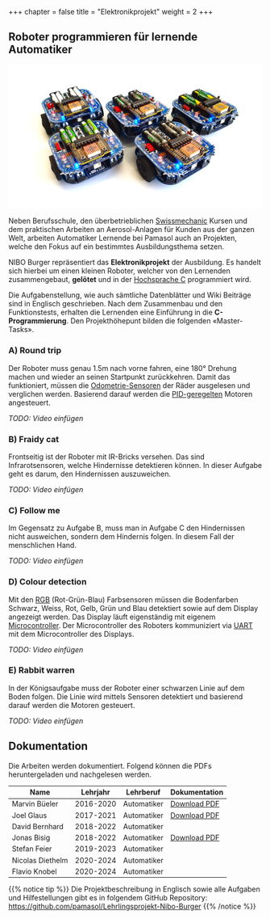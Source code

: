 +++
chapter = false
title = "Elektronikprojekt"
weight = 2
+++

## Roboter programmieren für lernende Automatiker

![NIBO Burger Roboter](./images/nibo_group.de.jpg)

Neben Berufsschule, den überbetrieblichen [Swissmechanic](https://www.swissmechanic.ch/) Kursen und dem praktischen Arbeiten an Aerosol-Anlagen für Kunden aus der ganzen Welt, arbeiten Automatiker Lernende bei Pamasol auch an Projekten, welche den Fokus auf ein bestimmtes Ausbildungsthema setzen.

NIBO Burger repräsentiert das **Elektronikprojekt** der Ausbildung. Es handelt sich hierbei um einen kleinen Roboter, welcher von den Lernenden zusammengebaut, **gelötet** und in der [Hochsprache C](https://de.wikipedia.org/wiki/C_(Programmiersprache)) programmiert wird.

Die Aufgabenstellung, wie auch sämtliche Datenblätter und Wiki Beiträge sind in Englisch geschrieben. Nach dem Zusammenbau und den Funktionstests, erhalten die Lernenden eine Einführung in die **C-Programmierung**. Den Projekthöhepunt bilden die folgenden «Master-Tasks».

### A) Round trip
Der Roboter muss genau 1.5m nach vorne fahren, eine 180° Drehung machen und wieder an seinen Startpunkt zurückkehren. Damit das funktioniert, müssen die [Odometrie-Sensoren](https://de.wikipedia.org/wiki/Odometrie) der Räder ausgelesen und verglichen werden. Basierend darauf werden die [PID-geregelten](https://de.wikipedia.org/wiki/Regler#PID-Regler) Motoren angesteuert.

_TODO: Video einfügen_

### B) Fraidy cat
Frontseitig ist der Roboter mit IR-Bricks versehen. Das sind Infrarotsensoren, welche Hindernisse detektieren können. In dieser Aufgabe geht es darum, den Hindernissen auszuweichen.

_TODO: Video einfügen_

### C) Follow me
Im Gegensatz zu Aufgabe B, muss man in Aufgabe C den Hindernissen nicht ausweichen, sondern dem Hindernis folgen. In diesem Fall der menschlichen Hand.

_TODO: Video einfügen_

### D) Colour detection
Mit den [RGB](https://de.wikipedia.org/wiki/RGB-Farbraum) (Rot-Grün-Blau) Farbsensoren müssen die Bodenfarben Schwarz, Weiss, Rot, Gelb, Grün und Blau detektiert sowie auf dem Display angezeigt werden. Das Display läuft eigenständig mit eigenem [Microcontroller](https://de.wikipedia.org/wiki/Mikrocontroller). Der Microcontroller des Roboters kommuniziert via [UART](https://de.wikipedia.org/wiki/Universal_Asynchronous_Receiver_Transmitter) mit dem Microcontroller des Displays.

_TODO: Video einfügen_

### E) Rabbit warren
In der Königsaufgabe muss der Roboter einer schwarzen Linie auf dem Boden folgen. Die Linie wird mittels Sensoren detektiert und basierend darauf werden die Motoren gesteuert.

_TODO: Video einfügen_

## Dokumentation

Die Arbeiten werden dokumentiert. Folgend können die PDFs heruntergeladen und nachgelesen werden.

| Name             | Lehrjahr  | Lehrberuf   | Dokumentation   |
| ---------------- | --------- | ----------- | --------------- |
| Marvin Büeler    | 2016-2020 | Automatiker | [Download PDF](./docs/2019-12-16_Nibo_Doku_MarvinBueeler.de.pdf)
| Joel Glaus       | 2017-2021 | Automatiker | [Download PDF](./docs/2020-04-28_Nibo_Doku_JoelGlaus.de.pdf)
| David Bernhard   | 2018-2022 | Automatiker |
| Jonas Bisig      | 2018-2022 | Automatiker | [Download PDF](./docs/2022-03-04_Nibo_Doku_JonasBisig.de.pdf)
| Stefan Feier     | 2019-2023 | Automatiker |
| Nicolas Diethelm | 2020-2024 | Automatiker |
| Flavio Knobel    | 2020-2024 | Automatiker |

{{% notice tip %}}
Die Projektbeschreibung in Englisch sowie alle Aufgaben und Hilfestellungen gibt es in folgendem GitHub Repository: https://github.com/pamasol/Lehrlingsprojekt-Nibo-Burger
{{% /notice %}}
